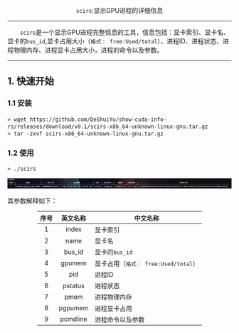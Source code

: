 <p align="center"><code>scirs</code>:显示GPU进程的详细信息</p>

***

&emsp;&emsp;<code>scirs</code>是一个显示GPU进程完整信息的工具，信息包括：显卡索引、显卡名、显卡的`bus_id`,显卡占用大小（`格式： free:Used/total`）、进程ID、进程状态、进程物理内存、进程显卡占用大小，进程的命令以及参数。

***

## 1. 快速开始



### 1.1 安装
```shell
> wget https://github.com/DeShuiYu/show-cuda-info-rs/releases/download/v0.1/scirs-x86_64-unknown-linux-gnu.tar.gz
> tar -zxvf scirs-x86_64-unknown-linux-gnu.tar.gz
```
### 1.2 使用
```shell
> ./scirs
```

![alt text](docs/imgs/image.png)

其参数解释如下：
<div align="center" style="margin-left:auto;margin-right: auto;width: fit-content;">

序号|英文名称|中文名称|
:---:|:---:|---|
1|index|显卡索引
2|name|显卡名
3|bus_id| 显卡的`bus_id`
4|gpumem | 显卡占用（`格式： free:Used/total`）
5|pid | 进程ID
6|pstatus | 进程状态
7|pmem | 进程物理内存
8|pgpumem | 进程显卡占用
9|pcmdline | 进程命令以及参数
</div>
